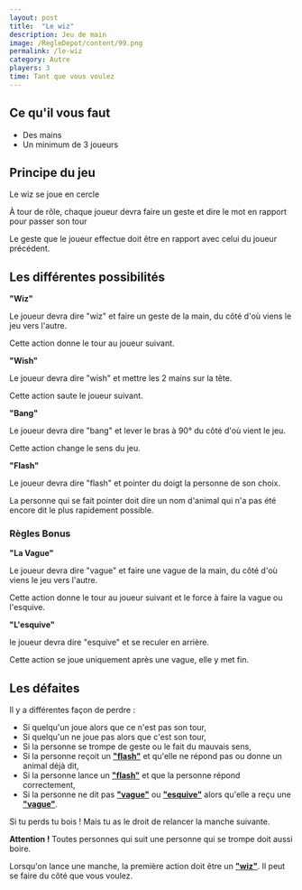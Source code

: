 ```yaml
---
layout: post
title:  "Le wiz"
description: Jeu de main
image: /RegleDepot/content/99.png
permalink: /le-wiz
category: Autre
players: 3
time: Tant que vous voulez
---
```

<h2>Ce qu'il vous faut</h2>

<ul>
  <li><i class="fa-solid fa-beer-mug-empty mr-3"></i>Des mains</li>
  <li><i class="fa-solid fa-beer-mug-empty mr-3"></i>Un minimum de 3 joueurs</li>
</ul>

<h2>Principe du jeu</h2>

<p>Le wiz se joue en cercle</p>

<p>À tour de rôle, chaque joueur devra faire un geste et dire le mot en rapport pour passer son tour</p>

<p>Le geste que le joueur effectue doit être en rapport avec celui du joueur précédent.</p>

<h2>Les différentes possibilités</h2>

<p id="wiz"><strong>"Wiz"</strong></p>

<p>Le joueur devra dire "wiz" et faire un geste de la main, du côté d'où viens le jeu vers l'autre.</p>

<p>Cette action donne le tour au joueur suivant.</p>

<p><strong>"Wish"</strong></p>

<p>Le joueur devra dire "wish" et mettre les 2 mains sur la tête.</p>

<p>Cette action saute le joueur suivant.</p>

<p><strong>"Bang"</strong></p>

<p>Le joueur devra dire "bang" et lever le bras à 90° du côté d'où vient le jeu.</p>

<p>Cette action change le sens du jeu.</p>

<p id="flash"><strong>"Flash"</strong></p>

<p>Le joueur devra dire "flash" et pointer du doigt la personne de son choix.</p>

<p>La personne qui se fait pointer doit dire un nom d'animal qui n'a pas été encore dit le plus rapidement possible.</p>

<h3>Règles Bonus</h3>

<p id="vague"><strong>"La Vague"</strong></p>

<p>Le joueur devra dire "vague" et faire une vague de la main, du côté d'où viens le jeu vers l'autre.</p>

<p>Cette action donne le tour au joueur suivant et le force à faire la vague ou l'esquive.</p>

<p id="esquive"><strong>"L'esquive"</strong></p>

<p>le joueur devra dire "esquive" et se reculer en arrière.</p>

<p>Cette action se joue uniquement après une vague, elle y met fin.</p>

<h2>Les défaites</h2>

<p>Il y a différentes façon de perdre :</p>

<ul>
  <li><i class="fa-solid fa-beer-mug-empty mr-3"></i>Si quelqu'un joue alors que ce n'est pas son tour,</li>
  <li><i class="fa-solid fa-beer-mug-empty mr-3"></i>Si quelqu'un ne joue pas alors que c'est son tour,</li>
  <li><i class="fa-solid fa-beer-mug-empty mr-3"></i>Si la personne se trompe de geste ou le fait du mauvais sens,</li>
  <li><i class="fa-solid fa-beer-mug-empty mr-3"></i>Si la personne reçoit un <a href="#flash"><strong>"flash"</strong></a> et qu'elle ne répond pas ou donne un animal déjà dit,</li>
  <li><i class="fa-solid fa-beer-mug-empty mr-3"></i>Si la personne lance un <a href="#flash"><strong>"flash"</strong></a> et que la personne répond correctement,</li>
  <li><i class="fa-solid fa-beer-mug-empty mr-3"></i>Si la personne ne dit pas <a href="#vague"><strong>"vague"</strong></a> ou <a href="#esquive"><strong>"esquive"</strong></a> alors qu'elle a reçu une <a href="#vague"><strong>"vague"</strong></a>.</li>
</ul>

<p>Si tu perds tu bois ! Mais tu as le droit de relancer la manche suivante.</p>

<p><strong>Attention !</strong> Toutes personnes qui suit une personne qui se trompe doit aussi boire.</p>

<p>Lorsqu'on lance une manche, la première action doit être un <a href="#wiz"><strong>"wiz"</strong></a>. Il peut se faire du côté que vous voulez.</p>